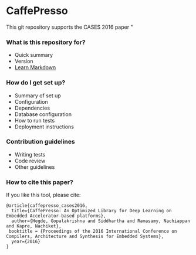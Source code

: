 # CaffePresso #

This git repository supports the CASES 2016 paper "
### What is this repository for? ###

* Quick summary
* Version
* [Learn Markdown](https://bitbucket.org/tutorials/markdowndemo)

### How do I get set up? ###

* Summary of set up
* Configuration
* Dependencies
* Database configuration
* How to run tests
* Deployment instructions

### Contribution guidelines ###

* Writing tests
* Code review
* Other guidelines

### How to cite this paper? ###

If you like this tool, please cite:

```
@article{caffepresso_cases2016,
  title={CaffePresso: An Optimized Library for Deep Learning on Embedded Accelerator-based platforms},
  author={Hegde, Gopalakrishna and Siddhartha and Ramasamy, Nachiappan and Kapre, Nachiket},
 booktitle = {Proceedings of the 2016 International Conference on Compilers, Architecture and Synthesis for Embedded Systems},
  year={2016}
}
```